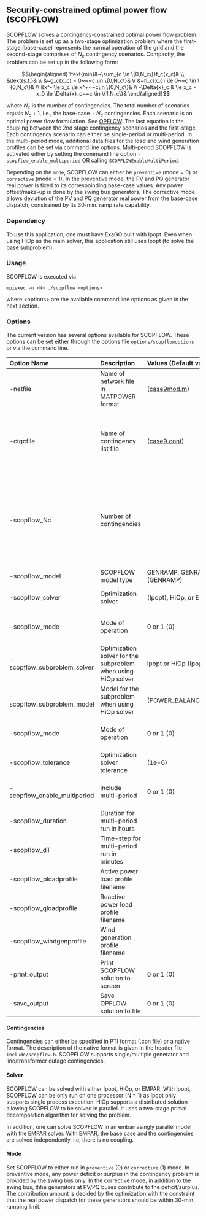 ## Security-constrained optimal power flow (SCOPFLOW)
SCOPFLOW solves a contingency-constrained optimal power flow problem. The problem is set up as a two-stage optimization problem where the first-stage (base-case) represents the normal operation of the grid and the second-stage comprises of $`N_c`$ contingency scenarios. Compactly, the problem can be set up in the following form:

```math
\begin{aligned}
\text{min}&~\sum_{c \in \{0,N_c\}}f_c(x_c)& \\
&\text{s.t.}& \\
&~g_c(x_c) = 0~~~c \in \{0,N_c\}& \\
&~h_c(x_c) \le 0~~c \in \{0,N_c\}& \\
&x^- \le x_c \le x^+~~c\in \{0,N_c\}& \\
-\Delta{x}_c & \le x_c - x_0 \le \Delta{x}_c~~c \in \{1,N_c\}&
\end{aligned}
```

where $`N_c`$ is the number of contingencies. The total number of scenarios equals $`N_c + 1`$, i.e., the base-case + $`N_c`$ contingencies. Each scenario is an optimal power flow formulation. See [OPFLOW](opflow.md). The last equation is the coupling between the 2nd stage contingency scenarios and the first-stage.  Each contingency scenario can either be single-period or multi-period. In the multi-period mode, additional data files for the load and wind generation profiles can be set via command line options. Multi-period SCOPFLOW is activated either by setting the command line option `-scopflow_enable_multiperiod` OR calling `SCOPFLOWEnableMultiPeriod`.

Depending on the `mode`, SCOPFLOW can either be `preventive` (mode = 0) or `corrective` (mode = 1). In the preventive mode, the PV and PQ generator real power is fixed to its correspoinding base-case values. Any power offset/make-up is done by the swing bus generators. The corrective mode allows deviation of the PV and PQ generator real power from the base-case dispatch, constrained by its 30-min. ramp rate capability.

### Dependency
To use this application, one must have ExaGO built with Ipopt. Even when using HiOp as the main solver, this application still uses Ipopt (to solve the base subproblem).

### Usage
SCOPFLOW is executed via
```
mpiexec -n <N> ./scopflow <options>
```
where \<options\> are the available command line options as given in the next section.

### Options
The current version has several options available for SCOPFLOW. These options can be set either through the options file `options/scopflowoptions` or via the command line.

|  Option Name | Description | Values (Default value) | Compatibility |
|:-----|:----|:-----|:-----|
|-netfile| Name of network file in MATPOWER format| ([case9mod.m](../../datafiles/case9/case9mod.m))|  4096 characters max. |
|-ctgcfile| Name of contingency list file | ([case9.cont](../../datafiles/case9/case9.cont)) | 4096 characters max. Uses a native format for describing contingencies. See [scopflow.h](../../include/scopflow.h)|
|-scopflow_Nc | Number of contingencies || With this option set, SCOPFLOW will only pick up the first Nc contingencies in the contingency file. To select all contingencies, use `Nc = -1` |
|-scopflow_model | SCOPFLOW model type | GENRAMP, GENRAMPT (GENRAMP) |  |
|-scopflow_solver | Optimization solver | (Ipopt), HiOp, or EMPAR | See the note below on solvers |
|-scopflow_mode | Mode of operation | 0 or 1 (0) | See the note below on mode of operation |
|-scopflow_subproblem_solver | Optimization solver for the subproblem when using HiOp solver| Ipopt or HiOp (Ipopt) | See [opflow](opflow.md) page for description of solvers |
|-scopflow_subproblem_model | Model for the subproblem when using HiOp solver| (POWER_BALANCE_POLAR) | See [opflow](opflow.md) page for available models |
|-scopflow_mode | Mode of operation | 0 or 1 (0) | See the note below on mode of operation |
|-scopflow_tolerance|Optimization solver tolerance | (1e-6) | All solvers |
|-scopflow_enable_multiperiod | Include multi-period | 0 or 1 (0)| Only compatible with Ipopt solver |
|-scopflow_duration| Duration for multi-period run in hours| | Only when multi-period is enabled |
|-scopflow_dT| Time-step for multi-period run in minutes| | Only when multi-period is enabled |
|-scopflow_ploadprofile| Active power load profile filename| | Only when multi-period is enabled |
|-scopflow_qloadprofile| Reactive power load profile filename| | Only when multi-period is enabled |
|-scopflow_windgenprofile| Wind generation profile filename| | Only when multi-period is enabled |
|-print_output| Print SCOPFLOW solution to screen| 0 or 1 (0)| All solvers |
|-save_output| Save OPFLOW solution to file | 0 or 1 (0)| All solvers |

#### Contingencies 
Contingencies can either be specified in PTI format (.con file) or a native format. The description of the native format is given in the header file `include/scopflow.h`. SCOPFLOW supports single/multiple generator and line/transformer outage contingencies.

#### Solver
SCOPFLOW can be solved with either Ipopt, HiOp, or EMPAR. With Ipopt, SCOPFLOW can be only run on one processor (N = 1) as Ipopt only supports single process execution. HiOp supports a distributed solution allowing SCOPFLOW to be solved in parallel. It uses a two-stage primal decomposition algorithm for solving the problem. 

In addition, one can solve SCOPFLOW in an embarrasingly parallel model with the EMPAR solver. With EMPAR, the base case and the contingencies are solved independently, i.e, there is no coupling.

#### Mode
Set SCOPFLOW to either run in `preventive` (0) or `corrective` (1) mode. In preventive mode, any power deficit or surplus in the contingency problem is provided by the swing bus only. In the corrective mode, in addition to the swing bus, thhe generators at PV/PQ buses contribute to the deficit/surplus. The contribution amount is decided by the optimization with the constraint that the real power dispatch for these generators should be within 30-min ramping limit. 
